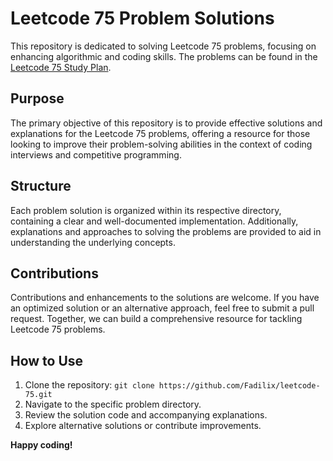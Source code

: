 # Leetcode 75 Problem Solutions

This repository is dedicated to solving Leetcode 75 problems, focusing on enhancing algorithmic and coding skills. The problems can be found in the [Leetcode 75 Study Plan](https://leetcode.com/studyplan/leetcode-75/).

## Purpose
The primary objective of this repository is to provide effective solutions and explanations for the Leetcode 75 problems, offering a resource for those looking to improve their problem-solving abilities in the context of coding interviews and competitive programming.

## Structure
Each problem solution is organized within its respective directory, containing a clear and well-documented implementation. Additionally, explanations and approaches to solving the problems are provided to aid in understanding the underlying concepts.

## Contributions
Contributions and enhancements to the solutions are welcome. If you have an optimized solution or an alternative approach, feel free to submit a pull request. Together, we can build a comprehensive resource for tackling Leetcode 75 problems.

## How to Use
1. Clone the repository: `git clone https://github.com/Fadilix/leetcode-75.git`
2. Navigate to the specific problem directory.
3. Review the solution code and accompanying explanations.
4. Explore alternative solutions or contribute improvements.

**Happy coding!**

